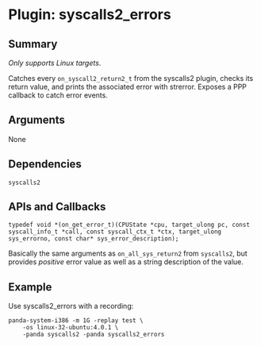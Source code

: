 Plugin: syscalls2_errors
===========

Summary
-------

*Only supports Linux targets*.

Catches every `on_syscall2_return2_t` from the syscalls2 plugin, checks its return value, and prints the associated error with strerror. Exposes a PPP callback to catch error events.

Arguments
---------

None

Dependencies
------------
`syscalls2`



APIs and Callbacks
------------------

```
typedef void *(on_get_error_t)(CPUState *cpu, target_ulong pc, const syscall_info_t *call, const syscall_ctx_t *ctx, target_ulong sys_errorno, const char* sys_error_description);
```
Basically the same arguments as `on_all_sys_return2` from `syscalls2`, but provides *positive* error value as well as a string description of the value.

Example
-------
Use syscalls2_errors with a recording:

```
panda-system-i386 -m 1G -replay test \
    -os linux-32-ubuntu:4.0.1 \
    -panda syscalls2 -panda syscalls2_errors
```
